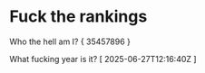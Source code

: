 # Fuck the rankings

Who the hell am I?
{ 35457896 }

What fucking year is it?
[ 2025-06-27T12:16:40Z ]
